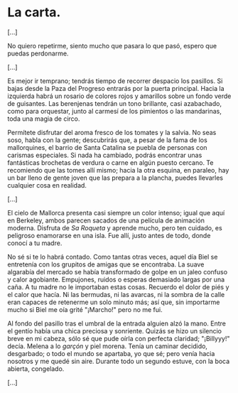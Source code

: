 # La carta. 

[...] 

No quiero repetirme, siento mucho que pasara lo que pasó, espero que puedas perdonarme. 

[...] 

Es mejor ir temprano; tendrás tiempo de recorrer despacio los pasillos. Si bajas desde la Paza del Progreso entrarás por la puerta principal. Hacia la izquierda habrá un rosario de colores rojos y amarillos sobre un fondo verde de guisantes. Las berenjenas tendrán un tono brillante, casi azabachado, como para orquestar, junto al carmesí de los pimientos o las mandarinas, toda una magia de circo. 

Permítete disfrutar del aroma fresco de los tomates y la salvia. No seas soso, habla con la gente; descubrirás que, a pesar de la fama de los mallorquines, el barrio de Santa Catalina se puebla de personas con carismas especiales. Si nada ha cambiado, podrás encontrar unas fantásticas brochetas de verdura o carne en algún puesto cercano. Te recomiendo que las tomes allí mismo; hacia la otra esquina, en paraleo, hay un bar lleno de gente joven que las prepara a la plancha, puedes llevarles cualquier cosa en realidad.

[...] 

El cielo de Mallorca  presenta casi siempre un color intenso; igual que aquí en Berkeley, ambos parecen sacados de una película de animación moderna. Disfruta de *Sa Roqueta* y aprende mucho, pero ten cuidado, es peligroso enamorarse en una isla. Fue allí, justo antes de todo, donde conocí a tu madre. 

No sé si te lo habrá contado. Como tantas otras  veces, aquel día Biel se entretenía con los grupitos de amigas que se encontraba. La suave algarabía del mercado se había transformado de golpe en un jaleo confuso y calor agobiante. Empujones, ruidos o esperas demasiado largas por una caña. A tu madre no le importaban estas cosas.  Recuerdo el dolor de piés y el calor que hacía. Ni las bermudas, ni las avarcas, ni la sombra de la calle eran capaces de retenerme un solo minuto más; así que, sin importarme mucho si Biel me oía grité  "¡Marcho!" pero no me fui. 

Al fondo del pasillo tras el umbral de la entrada alguien alzó la mano. Entre el gentío había una chica preciosa y sonriente. Quizás se hizo un silencio breve en mi cabeza, sólo sé que pude oírla con perfecta claridad; "¡Billyyy!" decía. Melena a lo *garçón* y piel morena. Tenía un caminar decidido, desgarbado; o todo el mundo se apartaba, yo que sé; pero venía hacia nosotros y me quedé sin aire. Durante todo un segundo estuve, con la boca abierta, congelado.

[...] 




